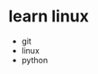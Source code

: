 <!--
 * @FilePath: \文档\Learning\README.md
 * @Author: facser
 * @Date: 2022-07-08 14:22:23
 * @LastEditTime: 2022-07-19 22:55:55
 * @LastEditors: facser
 * @Description: 
-->
# learn linux

- git
- linux
- python
